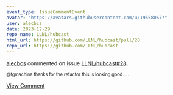 ```yaml
---
event_type: IssueCommentEvent
avatar: "https://avatars.githubusercontent.com/u/19558067?"
user: alecbcs
date: 2023-12-29
repo_name: LLNL/hubcast
html_url: https://github.com/LLNL/hubcast/pull/28
repo_url: https://github.com/LLNL/hubcast
---
```


<a href='https://github.com/alecbcs' target='_blank'>alecbcs</a> commented on issue <a href='https://github.com/LLNL/hubcast/pull/28' target='_blank'>LLNL/hubcast#28</a>.

<small>@tgmachina thanks for the refactor this is looking good. ...</small>

<a href='https://github.com/LLNL/hubcast/pull/28' target='_blank'>View Comment</a>